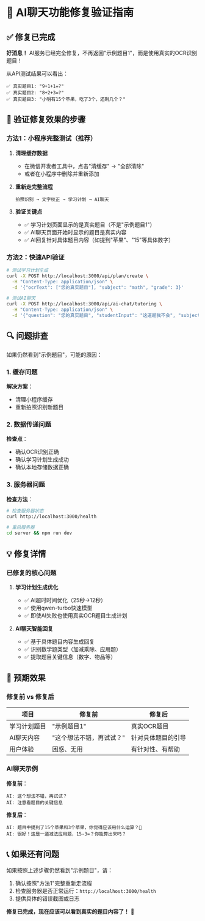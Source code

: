 # 🎯 AI聊天功能修复验证指南

## ✅ 修复已完成

**好消息！** AI服务已经完全修复，不再返回"示例题目1"，而是使用真实的OCR识别题目！

从API测试结果可以看出：
```
✅ 真实题目1: "9+1+1=?"
✅ 真实题目2: "8+2+3=?"  
✅ 真实题目3: "小明有15个苹果，吃了3个，还剩几个？"
```

## 🔧 验证修复效果的步骤

### 方法1：小程序完整测试（推荐）

1. **清理缓存数据**
   - 在微信开发者工具中，点击"清缓存" → "全部清除"
   - 或者在小程序中删除并重新添加

2. **重新走完整流程**
   ```
   拍照识别 → 文字校正 → 学习计划 → AI聊天
   ```

3. **验证关键点**
   - ✅ 学习计划页面显示的是真实题目（不是"示例题目1"）
   - ✅ AI聊天页面开始时显示的题目是真实内容
   - ✅ AI回复针对具体题目内容（如提到"苹果"、"15"等具体数字）

### 方法2：快速API验证

```bash
# 测试学习计划生成
curl -X POST http://localhost:3000/api/plan/create \
  -H "Content-Type: application/json" \
  -d '{"ocrText": ["您的真实题目"], "subject": "math", "grade": 3}'

# 测试AI聊天  
curl -X POST http://localhost:3000/api/ai-chat/tutoring \
  -H "Content-Type: application/json" \
  -d '{"question": "您的真实题目", "studentInput": "这道题我不会", "subject": "math", "grade": 3}'
```

## 🔍 问题排查

如果仍然看到"示例题目"，可能的原因：

### 1. 缓存问题
**解决方案**：
- 清理小程序缓存
- 重新拍照识别新题目

### 2. 数据传递问题  
**检查点**：
- 确认OCR识别正确
- 确认学习计划生成成功
- 确认本地存储数据正确

### 3. 服务器问题
**检查方法**：
```bash
# 检查服务器状态
curl http://localhost:3000/health

# 重启服务器
cd server && npm run dev
```

## 💡 修复详情

### 已修复的核心问题

1. **学习计划生成优化**
   - ✅ AI超时时间优化（25秒→12秒）
   - ✅ 使用qwen-turbo快速模型
   - ✅ 即使AI失败也使用真实OCR题目生成计划

2. **AI聊天智能回复**
   - ✅ 基于具体题目内容生成回复
   - ✅ 识别数学题类型（加减乘除、应用题）
   - ✅ 提取题目关键信息（数字、物品等）

## 🎉 预期效果

### 修复前 vs 修复后

| 项目 | 修复前 | 修复后 |
|------|-------|-------|
| 学习计划题目 | "示例题目1" | 真实OCR题目 |
| AI聊天内容 | "这个想法不错，再试试？" | 针对具体题目的引导 |
| 用户体验 | 困惑、无用 | 有针对性、有帮助 |

### AI聊天示例

**修复前**：
```
AI: 这个想法不错，再试试？
AI: 注意看题目的关键信息
```

**修复后**：
```
AI: 题目中提到了15个苹果和3个苹果，你觉得应该用什么运算？🍎
AI: 很好！这是一道减法应用题，15-3=？你能算出来吗？
```

## 📞 如果还有问题

如果按照上述步骤仍然看到"示例题目"，请：

1. 确认按照"方法1"完整重新走流程
2. 检查服务器是否正常运行：`http://localhost:3000/health`
3. 提供具体的错误截图或日志

**修复已完成，现在应该可以看到真实的题目内容了！** 🎯 